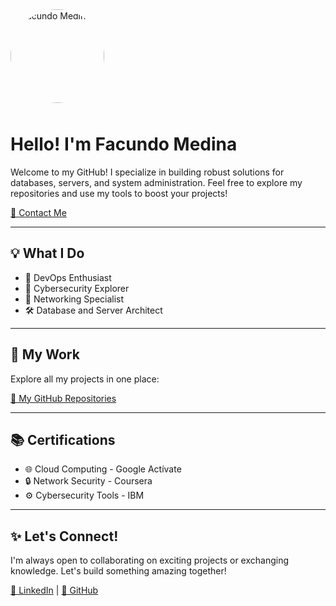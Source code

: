 
<!-- README.md -->
<img src="https://i.pinimg.com/564x/54/e7/e7/54e7e789c5f608ab96690ad3c5bba435.jpg" alt="Facundo Medina" width="150" style="border-radius: 50%; margin-bottom: 10px;">

# Hello! I'm Facundo Medina

Welcome to my GitHub! I specialize in building robust solutions for databases, servers, and system administration. Feel free to explore my repositories and use my tools to boost your projects!

[📧 Contact Me](mailto:facundomedina2320@gmail.com)

---

## 💡 What I Do
- 🚀 DevOps Enthusiast
- 🔐 Cybersecurity Explorer
- 📡 Networking Specialist
- 🛠️ Database and Server Architect

---

## 🌟 My Work
Explore all my projects in one place:

[🐙 My GitHub Repositories](https://github.com/FacundoMedina2320?tab=repositories)

---

## 📚 Certifications
- 🌐 Cloud Computing - Google Actívate
- 🔒 Network Security - Coursera
- ⚙️ Cybersecurity Tools - IBM

---

## ✨ Let's Connect!
I'm always open to collaborating on exciting projects or exchanging knowledge. Let's build something amazing together!

[🔗 LinkedIn](https://www.linkedin.com/in/facundo-medina-it) | [🐙 GitHub](https://github.com/facundomedina)
